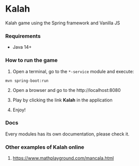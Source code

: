 # Kalah

Kalah game using the Spring framework and Vanilla JS

### Requirements

* Java 14+

### How to run the game

1. Open a terminal, go to the `*-service` module and execute:

```shell script
mvn spring-boot:run
```

2. Open a browser and go to the http://localhost:8080

3. Play by clicking the link **Kalah** in the application

4. Enjoy!

### Docs

Every modules has its own documentation, please check it.

### Other examples of Kalah online

1. https://www.mathplayground.com/mancala.html